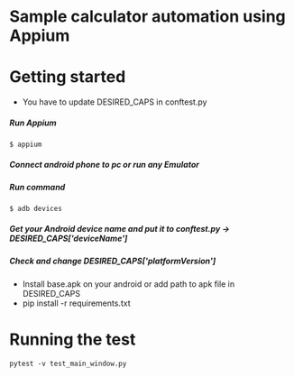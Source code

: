 # Sample calculator automation using Appium

# Getting started

* You have to update DESIRED_CAPS in conftest.py 
##### Run Appium 
`$ appium` 
##### Connect android phone to pc or run any Emulator 
##### Run command 
`$ adb devices` 
##### Get your Android device name and put it to conftest.py -> DESIRED_CAPS['deviceName'] 
##### Check and change DESIRED_CAPS['platformVersion']


* Install base.apk on your android or add path to apk file in DESIRED_CAPS
* pip install -r requirements.txt

# Running the test

`pytest -v test_main_window.py`




